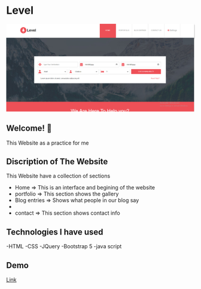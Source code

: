 # Level
![Design Preview](images/Capture.PNG)

## Welcome! 👋

This Website as a practice for me 

 
## Discription of The Website

This Website have a collection of sections 
  - Home     => This is an interface and begining of the website
  - portfolio  => This section shows the gallery
  - Blog entries  => Shows what people in our  blog say
  -
  - contact => This section shows contact info
 
 

## Technologies I have used
-HTML
-CSS
-JQuery
-Bootstrap 5
-java script

## Demo
[Link]( https://mohamedkhamismoka.github.io/IO/)